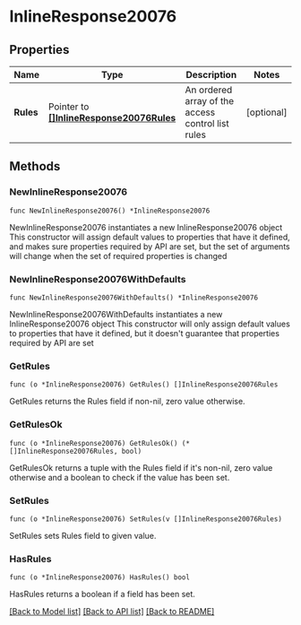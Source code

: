 # InlineResponse20076

## Properties

Name | Type | Description | Notes
------------ | ------------- | ------------- | -------------
**Rules** | Pointer to [**[]InlineResponse20076Rules**](InlineResponse20076Rules.md) | An ordered array of the access control list rules | [optional] 

## Methods

### NewInlineResponse20076

`func NewInlineResponse20076() *InlineResponse20076`

NewInlineResponse20076 instantiates a new InlineResponse20076 object
This constructor will assign default values to properties that have it defined,
and makes sure properties required by API are set, but the set of arguments
will change when the set of required properties is changed

### NewInlineResponse20076WithDefaults

`func NewInlineResponse20076WithDefaults() *InlineResponse20076`

NewInlineResponse20076WithDefaults instantiates a new InlineResponse20076 object
This constructor will only assign default values to properties that have it defined,
but it doesn't guarantee that properties required by API are set

### GetRules

`func (o *InlineResponse20076) GetRules() []InlineResponse20076Rules`

GetRules returns the Rules field if non-nil, zero value otherwise.

### GetRulesOk

`func (o *InlineResponse20076) GetRulesOk() (*[]InlineResponse20076Rules, bool)`

GetRulesOk returns a tuple with the Rules field if it's non-nil, zero value otherwise
and a boolean to check if the value has been set.

### SetRules

`func (o *InlineResponse20076) SetRules(v []InlineResponse20076Rules)`

SetRules sets Rules field to given value.

### HasRules

`func (o *InlineResponse20076) HasRules() bool`

HasRules returns a boolean if a field has been set.


[[Back to Model list]](../README.md#documentation-for-models) [[Back to API list]](../README.md#documentation-for-api-endpoints) [[Back to README]](../README.md)


